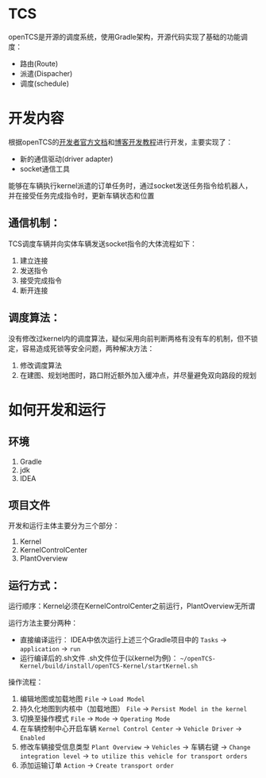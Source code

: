 # TCS

openTCS是开源的调度系统，使用Gradle架构，开源代码实现了基础的功能调度：

* 路由(Route)
* 派遣(Dispacher)
* 调度(schedule)

# 开发内容

根据openTCS的[开发者官方文档](https://www.opentcs.org/docs/4.20/developer/developers-guide/opentcs-developers-guide.html)和[博客开发教程](https://www.cnblogs.com/zjwno1/tag/openTCS/)进行开发，主要实现了：

* 新的通信驱动(driver adapter)
* socket通信工具

能够在车辆执行kernel派遣的订单任务时，通过socket发送任务指令给机器人，并在接受任务完成指令时，更新车辆状态和位置

## 通信机制：

TCS调度车辆并向实体车辆发送socket指令的大体流程如下：

1. 建立连接
2. 发送指令
3. 接受完成指令
4. 断开连接

## 调度算法：

没有修改过kernel内的调度算法，疑似采用向前判断两格有没有车的机制，但不锁定，容易造成死锁等安全问题，两种解决方法：

1. 修改调度算法
2. 在建图、规划地图时，路口附近额外加入缓冲点，并尽量避免双向路段的规划

# 如何开发和运行

## 环境

1. Gradle
2. jdk
3. IDEA

## 项目文件

开发和运行主体主要分为三个部分：

1. Kernel
2. KernelControlCenter
3. PlantOverview

## 运行方式：
运行顺序：Kernel必须在KernelControlCenter之前运行，PlantOverview无所谓

运行方法主要分两种：
* 直接编译运行：
    IDEA中依次运行上述三个Gradle项目中的   `Tasks` -> `application` -> `run`
* 运行编译后的.sh文件
    .sh文件位于(以kernel为例)： `~/openTCS-Kernel/build/install/openTCS-Kernel/startKernel.sh`
  
操作流程：

1. 编辑地图或加载地图 `File` -> `Load Model`
2. 持久化地图到内核中（加载地图） `File` -> `Persist Model in the kernel`
3. 切换至操作模式 `File` -> `Mode` -> `Operating Mode`
4. 在车辆控制中心开启车辆 `Kernel Control Center` -> `Vehicle Driver` -> `Enabled`
5. 修改车辆接受信息类型 `Plant Overview` -> `Vehicles` -> 车辆右键 -> `Change integration level` -> `to utilize this vehicle for transport orders`
6. 添加运输订单 `Action` -> `Create transport order`
